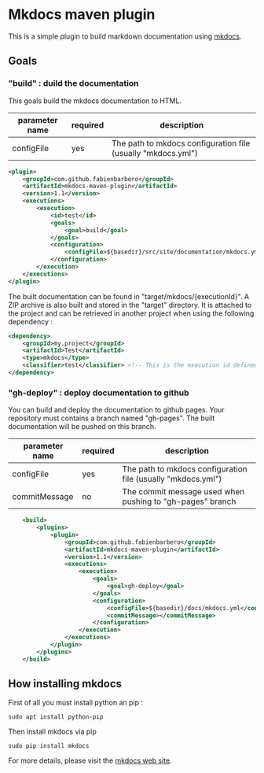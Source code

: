 # Mkdocs maven plugin

This is a simple plugin to build markdown documentation using [mkdocs](http://www.mkdocs.org/).


## Goals

### "build" : duild the documentation

This goals build the mkdocs documentation to HTML.

| parameter name | required | description                                                  |
| -------------- | -------- | ------------------------------------------------------------ |
| configFile     | yes      | The path to mkdocs configuration file (usually "mkdocs.yml") |

```xml
<plugin>
    <groupId>com.github.fabienbarbero</groupId>
    <artifactId>mkdocs-maven-plugin</artifactId>
    <version>1.1</version>
    <executions>
        <execution>
            <id>test</id>
            <goals>
                <goal>build</goal>
            </goals>
            <configuration>
                <configFile>${basedir}/src/site/documentation/mkdocs.yml</configFile>
            </configuration>
        </execution>
    </executions>
</plugin>
```

The built documentation can be found in "target/mkdocs/{executionId}".
A ZIP archive is also built and stored in the "target" directory. It is attached to the project and can be retrieved
in another project when using the following dependency :

```xml
<dependency>
    <groupId>my.project</groupId>
    <artifactId>Test</artifactId>
    <type>mkdocs</type>
    <classifier>test</classifier> <!-- This is the execution id defined when generating the documentation -->
</dependency>
``` 

### "gh-deploy" : deploy documentation to github

You can build and deploy the documentation to github pages. Your repository must contains a branch named "gh-pages".
The built documentation will be pushed on this branch.


| parameter name | required | description                                                  |
| -------------- | -------- | ------------------------------------------------------------ |
| configFile     | yes      | The path to mkdocs configuration file (usually "mkdocs.yml") |
| commitMessage  | no       | The commit message used when pushing to "gh-pages" branch    |


```xml
    <build>
        <plugins>
            <plugin>
                <groupId>com.github.fabienbarbero</groupId>
                <artifactId>mkdocs-maven-plugin</artifactId>
                <version>1.1</version>
                <executions>
                    <execution>
                        <goals>
                            <goal>gh-deploy</goal>
                        </goals>
                        <configuration>
                            <configFile>${basedir}/docs/mkdocs.yml</configFile>
                            <commitMessage></commitMessage>
                        </configuration>
                    </execution>
                </executions>
            </plugin>
        </plugins>
    </build>
```

## How installing mkdocs

First of all you must install python an pip :
```text
sudo apt install python-pip
```
Then install mkdocs via pip
```text
sudo pip install mkdocs
```

For more details, please visit the [mkdocs web site](http://www.mkdocs.org/).
